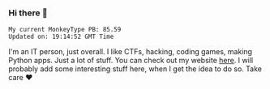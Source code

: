 ### Hi there 👋
<!-- PB START -->
```
My current MonkeyType PB: 85.59
Updated on: 19:14:52 GMT Time
```
<!-- PB END -->
I'm an IT person, just overall. I like CTFs, hacking, coding games, making Python apps. Just a lot of stuff.
You can check out my website [here](https://skill3472.github.io/).
I will probably add some interesting stuff here, when I get the idea to do so. Take care ❤️
